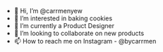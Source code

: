 - 👋 Hi, I’m @carrmenyew
- 👀 I’m interested in baking cookies
- 🌱 I’m currently a Product Designer
- 💞️ I’m looking to collaborate on new products
- 📫 How to reach me on Instagram - @bycarrmen

<!---
carrmenyew/carrmenyew is a ✨ special ✨ repository because its `README.md` (this file) appears on your GitHub profile.
You can click the Preview link to take a look at your changes.
--->
